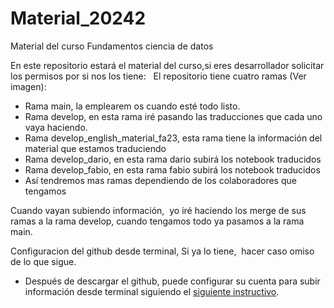 # Material_20242
Material del curso Fundamentos ciencia de datos


 
En este repositorio estará el material del curso,si eres desarrollador solicitar los permisos por si nos los tiene: 
 
El repositorio tiene cuatro ramas (Ver imagen):

- Rama main, la emplearem os cuando esté todo listo.
- Rama develop, en esta rama iré pasando las traducciones que cada uno vaya haciendo.
- Rama develop_english_material_fa23, esta rama tiene la información del material que estamos traduciendo
- Rama develop_dario, en esta rama dario subirá los notebook traducidos
- Rama develop_fabio, en esta rama fabio subirá los notebook traducidos
- Así tendremos mas ramas dependiendo de los colaboradores que tengamos 

Cuando vayan subiendo información,  yo iré haciendo los merge de sus ramas a la rama develop, cuando tengamos todo ya pasamos a la rama main. 

Configuracion del github desde terminal,  Si ya lo tiene,  hacer caso omiso de lo que sigue. 

- Después de descargar el github, puede configurar su cuenta para subir información desde terminal siguiendo el [siguiente instructivo](https://view.officeapps.live.com/op/view.aspx?src=https%3A%2F%2Fraw.githubusercontent.com%2Ffundatosudea%2Fmaterial_20242%2Fdevelop%2Fssh_github.pptx&wdOrigin=BROWSELINK).